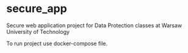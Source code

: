 # secure_app
Secure web application project for Data Protection classes at Warsaw University of Technology

To run project use docker-compose file.
